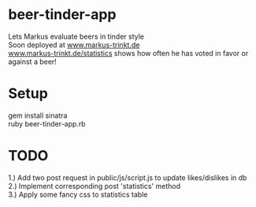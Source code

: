 # beer-tinder-app
Lets Markus evaluate beers in tinder style <br/>
Soon deployed at www.markus-trinkt.de <br/>
www.markus-trinkt.de/statistics shows how often he has voted in favor or against a beer!

# Setup
gem install sinatra <br/>
ruby beer-tinder-app.rb

# TODO
1.) Add two post request in public/js/script.js to update likes/dislikes in db <br/>
2.) Implement corresponding post 'statistics' method <br/>
3.) Apply some fancy css to statistics table <br/>
